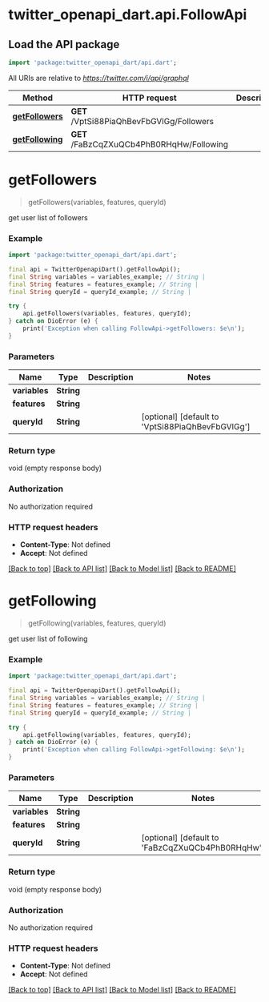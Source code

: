 # twitter_openapi_dart.api.FollowApi

## Load the API package
```dart
import 'package:twitter_openapi_dart/api.dart';
```

All URIs are relative to *https://twitter.com/i/api/graphql*

Method | HTTP request | Description
------------- | ------------- | -------------
[**getFollowers**](FollowApi.md#getfollowers) | **GET** /VptSi88PiaQhBevFbGVlGg/Followers | 
[**getFollowing**](FollowApi.md#getfollowing) | **GET** /FaBzCqZXuQCb4PhB0RHqHw/Following | 


# **getFollowers**
> getFollowers(variables, features, queryId)



get user list of followers

### Example
```dart
import 'package:twitter_openapi_dart/api.dart';

final api = TwitterOpenapiDart().getFollowApi();
final String variables = variables_example; // String | 
final String features = features_example; // String | 
final String queryId = queryId_example; // String | 

try {
    api.getFollowers(variables, features, queryId);
} catch on DioError (e) {
    print('Exception when calling FollowApi->getFollowers: $e\n');
}
```

### Parameters

Name | Type | Description  | Notes
------------- | ------------- | ------------- | -------------
 **variables** | **String**|  | 
 **features** | **String**|  | 
 **queryId** | **String**|  | [optional] [default to 'VptSi88PiaQhBevFbGVlGg']

### Return type

void (empty response body)

### Authorization

No authorization required

### HTTP request headers

 - **Content-Type**: Not defined
 - **Accept**: Not defined

[[Back to top]](#) [[Back to API list]](../README.md#documentation-for-api-endpoints) [[Back to Model list]](../README.md#documentation-for-models) [[Back to README]](../README.md)

# **getFollowing**
> getFollowing(variables, features, queryId)



get user list of following

### Example
```dart
import 'package:twitter_openapi_dart/api.dart';

final api = TwitterOpenapiDart().getFollowApi();
final String variables = variables_example; // String | 
final String features = features_example; // String | 
final String queryId = queryId_example; // String | 

try {
    api.getFollowing(variables, features, queryId);
} catch on DioError (e) {
    print('Exception when calling FollowApi->getFollowing: $e\n');
}
```

### Parameters

Name | Type | Description  | Notes
------------- | ------------- | ------------- | -------------
 **variables** | **String**|  | 
 **features** | **String**|  | 
 **queryId** | **String**|  | [optional] [default to 'FaBzCqZXuQCb4PhB0RHqHw']

### Return type

void (empty response body)

### Authorization

No authorization required

### HTTP request headers

 - **Content-Type**: Not defined
 - **Accept**: Not defined

[[Back to top]](#) [[Back to API list]](../README.md#documentation-for-api-endpoints) [[Back to Model list]](../README.md#documentation-for-models) [[Back to README]](../README.md)


